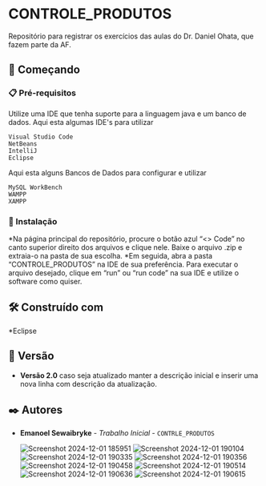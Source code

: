 # CONTROLE_PRODUTOS

Repositório para registrar os exercícios das aulas do Dr. Daniel Ohata, que fazem parte da AF.

## 🚀 Começando

### 📋 Pré-requisitos

Utilize uma IDE que tenha suporte para a linguagem java e um banco de dados.
Aqui esta algumas IDE's para utilizar
```
Visual Studio Code
NetBeans
IntelliJ
Eclipse
```
Aqui esta alguns Bancos de Dados para configurar e utilizar
```
MySQL WorkBench
WAMPP
XAMPP
```

### 🔧 Instalação

*Na página principal do repositório, procure o botão azul “<> Code” no canto superior direito dos arquivos e clique nele. Baixe o arquivo .zip e extraia-o na pasta de sua escolha.
*Em seguida, abra a pasta “CONTROLE_PRODUTOS” na IDE de sua preferência. Para executar o arquivo desejado, clique em “run” ou “run code” na sua IDE e utilize o software como quiser.


## 🛠️ Construído com

*Eclipse


## 📌 Versão

* **Versão 2.0** caso seja atualizado manter a descrição inicial e inserir uma nova linha com descrição da atualização.

## ✒️ Autores

* **Emanoel Sewaibryke** - *Trabalho Inicial* - `CONTRLE_PRODUTOS `

  ![Screenshot 2024-12-01 185951](https://github.com/user-attachments/assets/9ae9f62f-19e4-4b85-8d04-a382aac480d4)
  ![Screenshot 2024-12-01 190104](https://github.com/user-attachments/assets/7c58fcbc-7243-471f-b706-1fceb1ec531f)
  ![Screenshot 2024-12-01 190335](https://github.com/user-attachments/assets/2c089cb1-0b32-4e7d-b691-cbfe8dc92743)
  ![Screenshot 2024-12-01 190356](https://github.com/user-attachments/assets/f0b488c5-75cd-45b7-acc5-1a38ea51fe34)
  ![Screenshot 2024-12-01 190458](https://github.com/user-attachments/assets/342c13c0-447a-440b-8740-189b2c177dd8)
  ![Screenshot 2024-12-01 190514](https://github.com/user-attachments/assets/c534abf5-f346-48a1-9e06-8cbfc1e6a05c)
  ![Screenshot 2024-12-01 190636](https://github.com/user-attachments/assets/d0435abb-94de-4982-ba47-ab654a064869)
  ![Screenshot 2024-12-01 190615](https://github.com/user-attachments/assets/20a291ce-b472-4c32-94c3-91156a9858d8)
